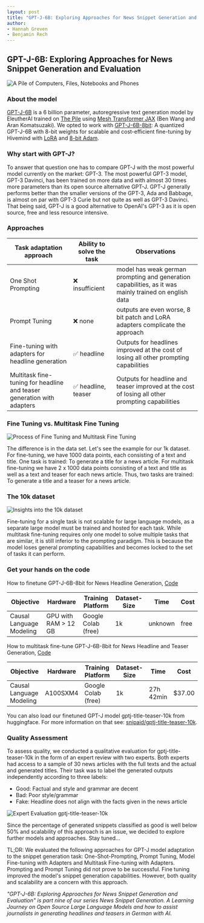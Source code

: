 ```yaml
---
layout: post
title: "GPT-J-6B: Exploring Approaches for News Snippet Generation and Evaluation"
author:
- Hannah Greven
- Benjamin Rech 
---
```


## GPT-J-6B: Exploring Approaches for News Snippet Generation and Evaluation

![A Pile of Computers, Files, Notebooks and Phones](https://user-images.githubusercontent.com/36483428/229831766-10a01d8c-3e71-4dd7-a4c8-c9092da0ce21.jpg)

### About the model

[GPT-J-6B](https://huggingface.co/EleutherAI/gpt-j-6B) is a 6 billion parameter, autoregressive text generation model by EleutherAI trained on [The Pile](https://pile.eleuther.ai/) using [Mesh Transformer JAX](https://github.com/kingoflolz/mesh-transformer-jax/) (Ben Wang and Aran Komatsuzaki). We opted to work with [GPT-J-6B-8bit](https://huggingface.co/hivemind/gpt-j-6B-8bit?text=My+name+is+Teven+and+I+am): A quantized GPT-J-6B with 8-bit weights for scalable and cost-efficient fine-tuning by Hivemind with [LoRA](https://arxiv.org/pdf/2106.09685.pdf) and [8-bit Adam](https://arxiv.org/abs/2110.02861).

### Why start with GPT-J?

To answer that question one has to compare GPT-J with the most powerful model currently on the market: GPT-3. The most powerful GPT-3 model, GPT-3 Davinci, has been trained on more data and with almost 30 times more parameters than its open source alternative GPT-J. GPT-J generally performs better than the smaller versions of the GPT-3, Ada and Babbage, is almost on par with GPT-3 Curie but not quite as well as GPT-3 Davinci. That being said, GPT-J is a good alternative to OpenAI's GPT-3 as it is open source, free and less resource intensive.

### Approaches

| Task adaptation approach | Ability to solve the task | Observations |
|---|---|---|
| One Shot Prompting | ❌  insufficient | model has weak german prompting and generation capabilities, as it was mainly trained on english data |
| Prompt Tuning | ❌ none | outputs are even worse, 8 bit patch and LoRA adapters complicate the approach |
| Fine-tuning with adapters  for headline generation | ✅   headline | Outputs for headlines improved at the cost of losing all other prompting capabilities |
| Multitask fine-tuning for headline and teaser generation with adapters | ✅  headline, teaser | Outputs for headline and teaser improved at the cost of losing all other prompting capabilities |

### Fine Tuning vs. Multitask Fine Tuning

![Process of Fine Tuning and Multitask Fine Tuning](https://user-images.githubusercontent.com/36483428/229836402-dc8837d9-644d-4982-9892-2002127bc5d9.png)


The difference is in the data set. Let's see the example for our 1k dataset. For fine-tuning, we have 1000 data points, each consisting of a text and title. One task is trained: To generate a title for a news article. For multitask fine-tuning we have 2 x 1000 data points consisting of a text and title as well as a text and teaser for each news article. Thus, two tasks are trained: To generate a title and a teaser for a news article.

### The 10k dataset

![Insights into the 10k dataset](https://user-images.githubusercontent.com/36483428/229877136-24df9201-9210-48f3-ba9c-c4e888bd9ee7.png)


Fine-tuning for a single task is not scalable for large language models, as a separate large model must be trained and hosted for each task. While multitask fine-tuning requires only one model to solve multiple tasks that are similar, it is still inferior to the prompting paradigm. This is because the model loses general prompting capabilities and becomes locked to the set of tasks it can perform.

### Get your hands on the code

How to finetune GPT-J-6B-8bit for News Headline Generation, [Code](https://github.com/snipaid-nlg/gptj-model-tuning/blob/main/GPT-J-6B-8bit-HeadlineGeneration.ipynb)

| Objective | Hardware | Training Platform | Dataset-Size | Time | Cost |
|---|---|---|---|---|---|
| Causal Language Modeling  | GPU with RAM > 12 GB | Google Colab (free) | 1k | unknown | free |

How to multitask fine-tune GPT-J-6B-8bit for News Headline and Teaser Generation, [Code](https://github.com/snipaid-nlg/gptj-model-tuning/blob/main/gpt-j-6b-8bit-multitask-finetuning-title-teaser.py)

| Objective | Hardware | Training Platform | Dataset-Size | Time | Cost |
|---|---|---|---|---|---|
| Causal Language Modeling  | A100SXM4 | Google Colab (free) | 1k | 27h 42min | $37.00 |

You can also load our finetuned GPT-J model gptj-title-teaser-10k from huggingface. For more information on that see: [snipaid/gptj-title-teaser-10k](https://huggingface.co/snipaid/gptj-title-teaser-10k).

### Quality Assessment

To assess quality, we conducted a qualitative evaluation for gptj-title-teaser-10k in the form of an expert review with two experts. Both experts had access to a sample of 30 news articles with the full texts and the actual and generated titles. Their task was to label the generated outputs independently according to three labels:
- Good: Factual and style and grammar are decent
- Bad: Poor style/grammar
- Fake: Headline does not align with the facts given in the news article

![Expert Evaluation gptj-title-teaser-10k](https://user-images.githubusercontent.com/36483428/229832175-f1d0fae8-85e2-499f-9617-1ed0cf9d6e71.png)

Since the percentage of generated snippets classified as good is well below 50% and scalability of this approach is an issue, we decided to explore further models and approaches. Stay tuned...

TL;DR: We evaluated the following approaches for GPT-J model adaptation to the snippet generation task: One-Shot-Prompting, Prompt Tuning, Model Fine-tuning with Adapters and Multitask Fine-tuning with Adapters. Prompting and Prompt Tuning did not prove to be successful. Fine tuning improved the model's snippet generation capabilities. However, both quality and scalability are a concern with this approach.

*"GPT-J-6B: Exploring Approaches for News Snippet Generation and Evaluation" is part nine of our series News Snippet Generation. A Learning Journey on Open Source Large Language Models and how to assist journalists in generating headlines and teasers in German with AI.*
